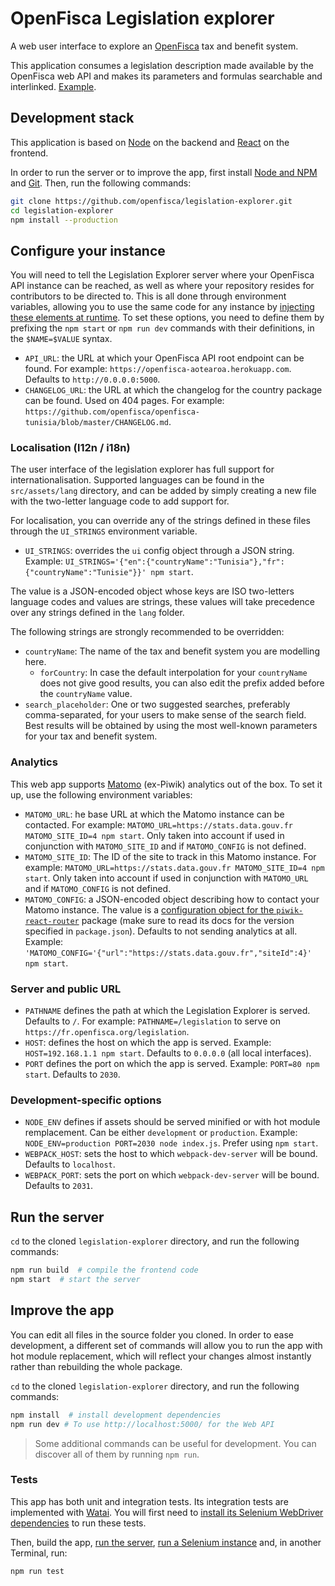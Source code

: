 # OpenFisca Legislation explorer

A web user interface to explore an [OpenFisca](https://openfisca.org/) tax and benefit system.

This application consumes a legislation description made available by the OpenFisca web API and makes its parameters and formulas searchable and interlinked. [Example](https://fr.openfisca.org/legislation).


## Development stack

This application is based on [Node](https://nodejs.org) on the backend and [React](https://reactjs.org) on the frontend.

In order to run the server or to improve the app, first install [Node and NPM](https://nodejs.org/en/download/) and [Git](https://git-scm.com). Then, run the following commands:

```sh
git clone https://github.com/openfisca/legislation-explorer.git
cd legislation-explorer
npm install --production
```


## Configure your instance

You will need to tell the Legislation Explorer server where your OpenFisca API instance can be reached, as well as where your repository resides for contributors to be directed to. This is all done through environment variables, allowing you to use the same code for any instance by [injecting these elements at runtime](https://12factor.net/config). To set these options, you need to define them by prefixing the `npm start` or `npm run dev` commands with their definitions, in the `$NAME=$VALUE` syntax.

- `API_URL`: the URL at which your OpenFisca API root endpoint can be found. For example: `https://openfisca-aotearoa.herokuapp.com`. Defaults to `http://0.0.0.0:5000`.
- `CHANGELOG_URL`: the URL at which the changelog for the country package can be found. Used on 404 pages. For example: `https://github.com/openfisca/openfisca-tunisia/blob/master/CHANGELOG.md`.


### Localisation (l12n / i18n)

The user interface of the legislation explorer has full support for internationalisation. Supported languages can be found in the `src/assets/lang` directory, and can be added by simply creating a new file with the two-letter language code to add support for.

For localisation, you can override any of the strings defined in these files through the `UI_STRINGS` environment variable.

- `UI_STRINGS`: overrides the `ui` config object through a JSON string. Example: `UI_STRINGS='{"en":{"countryName":"Tunisia"},"fr":{"countryName":"Tunisie"}}' npm start`.

The value is a JSON-encoded object whose keys are ISO two-letters language codes and values are strings, these values will take precedence over any strings defined in the `lang` folder.

The following strings are strongly recommended to be overridden:

- `countryName`: The name of the tax and benefit system you are modelling here.
    - `forCountry`: In case the default interpolation for your `countryName` does not give good results, you can also edit the prefix added before the `countryName` value.
- `search_placeholder`: One or two suggested searches, preferably comma-separated, for your users to make sense of the search field. Best results will be obtained by using the most well-known parameters for your tax and benefit system.


### Analytics

This web app supports [Matomo](https://matomo.org) (ex-Piwik) analytics out of the box. To set it up, use the following environment variables:

- `MATOMO_URL`: he base URL at which the Matomo instance can be contacted. For example: `MATOMO_URL=https://stats.data.gouv.fr MATOMO_SITE_ID=4 npm start`. Only taken into account if used in conjunction with `MATOMO_SITE_ID` and if `MATOMO_CONFIG` is not defined.
- `MATOMO_SITE_ID`: The ID of the site to track in this Matomo instance. For example: `MATOMO_URL=https://stats.data.gouv.fr MATOMO_SITE_ID=4 npm start`. Only taken into account if used in conjunction with `MATOMO_URL` and if `MATOMO_CONFIG` is not defined.
- `MATOMO_CONFIG`: a JSON-encoded object describing how to contact your Matomo instance. The value is a [configuration object for the `piwik-react-router`](https://github.com/joernroeder/piwik-react-router#options) package (make sure to read its docs for the version specified in `package.json`). Defaults to not sending analytics at all. Example: `'MATOMO_CONFIG='{"url":"https://stats.data.gouv.fr","siteId":4}' npm start`.


### Server and public URL

- `PATHNAME` defines the path at which the Legislation Explorer is served. Defaults to `/`. For example: `PATHNAME=/legislation` to serve on `https://fr.openfisca.org/legislation`.
- `HOST`: defines the host on which the app is served. Example: `HOST=192.168.1.1 npm start`. Defaults to `0.0.0.0` (all local interfaces).
- `PORT` defines the port on which the app is served. Example: `PORT=80 npm start`. Defaults to `2030`.


### Development-specific options

- `NODE_ENV` defines if assets should be served minified or with hot module remplacement. Can be either `development` or `production`. Example: `NODE_ENV=production PORT=2030 node index.js`. Prefer using `npm start`.
- `WEBPACK_HOST`: sets the host to which `webpack-dev-server` will be bound. Defaults to `localhost`.
- `WEBPACK_PORT`: sets the port on which `webpack-dev-server` will be bound. Defaults to `2031`.


## Run the server

`cd` to the cloned `legislation-explorer` directory, and run the following commands:

```sh
npm run build  # compile the frontend code
npm start  # start the server
```


## Improve the app

You can edit all files in the source folder you cloned. In order to ease development, a different set of commands will allow you to run the app with hot module replacement, which will reflect your changes almost instantly rather than rebuilding the whole package.

`cd` to the cloned `legislation-explorer` directory, and run the following commands:

```sh
npm install  # install development dependencies
npm run dev # To use http://localhost:5000/ for the Web API
```

> Some additional commands can be useful for development. You can discover all of them by running `npm run`.


### Tests

This app has both unit and integration tests. Its integration tests are implemented with [Watai](https://github.com/MattiSG/Watai). You will first need to [install its Selenium WebDriver dependencies](https://github.com/MattiSG/Watai/wiki/Installing) to run these tests.

Then, build the app, [run the server](#run-the-server), [run a Selenium instance](https://github.com/MattiSG/Watai/wiki/Installing#selenium-server) and, in another Terminal, run:

```sh
npm run test
```
